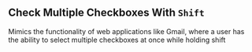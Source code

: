 ## Check Multiple Checkboxes With `Shift`

Mimics the functionality of web applications like Gmail, where a user has the ability to select multiple checkboxes at once while holding shift 